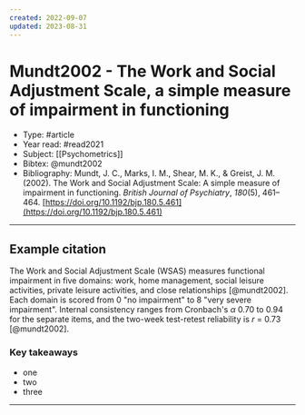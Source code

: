 ```yaml
---
created: 2022-09-07
updated: 2023-08-31
---
```

# Mundt2002 - The Work and Social Adjustment Scale, a simple measure of impairment in functioning
* Type: #article
* Year read: #read2021
* Subject: [[Psychometrics]]
* Bibtex: @mundt2002
* Bibliography: Mundt, J. C., Marks, I. M., Shear, M. K., & Greist, J. M. (2002). The Work and Social Adjustment Scale: A simple measure of impairment in functioning. _British Journal of Psychiatry_, _180_(5), 461–464. [https://doi.org/10.1192/bjp.180.5.461](https://doi.org/10.1192/bjp.180.5.461)
---
## Example citation
The Work and Social Adjustment Scale (WSAS) measures functional impairment in five domains: work, home management, social leisure activities, private leisure activities, and close relationships [@mundt2002]. Each domain is scored from 0 "no impairment" to 8 "very severe impairment". Internal consistency ranges from Cronbach's $\alpha$ 0.70 to 0.94 for the separate items, and the two-week test-retest reliability is *r* = 0.73 [@mundt2002].

### Key takeaways
* one
* two
* three

---